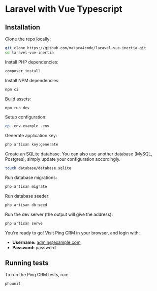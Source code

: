 # Laravel with Vue Typescript

## Installation

Clone the repo locally:

```sh
git clone https://github.com/makara4code/laravel-vue-inertia.git
cd laravel-vue-inertia
```

Install PHP dependencies:

```sh
composer install
```

Install NPM dependencies:

```sh
npm ci
```

Build assets:

```sh
npm run dev
```

Setup configuration:

```sh
cp .env.example .env
```

Generate application key:

```sh
php artisan key:generate
```

Create an SQLite database. You can also use another database (MySQL, Postgres), simply update your configuration accordingly.

```sh
touch database/database.sqlite
```

Run database migrations:

```sh
php artisan migrate
```

Run database seeder:

```sh
php artisan db:seed
```

Run the dev server (the output will give the address):

```sh
php artisan serve
```

You're ready to go! Visit Ping CRM in your browser, and login with:

- **Username:** admin@example.com
- **Password:** password

## Running tests

To run the Ping CRM tests, run:

```
phpunit
```
